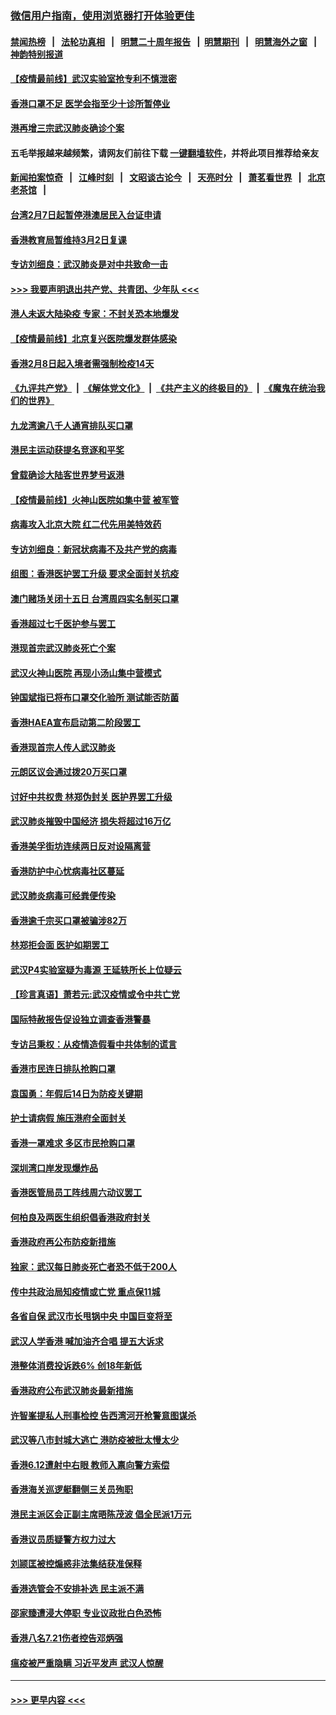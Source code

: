 ### [微信用户指南，使用浏览器打开体验更佳](https://github.com/gfw-breaker/banned-news1/blob/master/indexes/wechat-guide.md?t=0)
#### [禁闻热榜](热点新闻.md?t=0)  &nbsp;&nbsp;|&nbsp;&nbsp; [法轮功真相](https://github.com/gfw-breaker/truth/blob/master/README.md?t=0) &nbsp;&nbsp;|&nbsp;&nbsp; [明慧二十周年报告](https://github.com/gfw-breaker/mh-reports/blob/master/README.md?t=0) &nbsp;&nbsp;|&nbsp;&nbsp;[明慧期刊](https://github.com/gfw-breaker/mh-qikan) &nbsp;&nbsp;|&nbsp;&nbsp; [明慧海外之窗](https://github.com/gfw-breaker/mh-news/blob/master/README.md?t=0) &nbsp;&nbsp;|&nbsp;&nbsp; [神韵特别报道](https://github.com/gfw-breaker/mh-news/blob/master/shenyun.md?t=0)
#### [【疫情最前线】武汉实验室抢专利不慎泄密](../pages/nsc415/n11850310.md?t=02080155) 
#### [香港口罩不足 医学会指至少十诊所暂停业](../pages/nsc415/n11850301.md?t=02080155) 
#### [港再增三宗武汉肺炎确诊个案](../pages/nsc415/n11850328.md?t=02080155) 
#### 五毛举报越来越频繁，请网友们前往下载 [一键翻墙软件](https://github.com/gfw-breaker/ssr-accounts)，并将此项目推荐给亲友
#### [新闻拍案惊奇](https://github.com/gfw-breaker/banned-news1/blob/master/pages/link4.md) &nbsp;&nbsp;|&nbsp;&nbsp; [江峰时刻](https://github.com/gfw-breaker/banned-news1/blob/master/pages/link4.md) &nbsp;&nbsp;|&nbsp;&nbsp; [文昭谈古论今](https://github.com/gfw-breaker/banned-news1/blob/master/pages/link4.md) &nbsp;&nbsp;|&nbsp;&nbsp; [天亮时分](https://github.com/gfw-breaker/banned-news1/blob/master/pages/link4.md) &nbsp;&nbsp;|&nbsp;&nbsp; [萧茗看世界](https://github.com/gfw-breaker/banned-news1/blob/master/pages/link4.md) &nbsp;&nbsp;|&nbsp;&nbsp; [北京老茶馆](https://github.com/gfw-breaker/banned-news1/blob/master/pages/link4.md) &nbsp;&nbsp;|&nbsp;&nbsp; 
#### [台湾2月7日起暂停港澳居民入台证申请](../pages/nsc415/n11850304.md?t=02080155) 
#### [香港教育局暂维持3月2日复课](../pages/nsc415/n11850260.md?t=02080155) 
#### [专访刘细良：武汉肺炎是对中共致命一击](../pages/nsc415/n11849934.md?t=02080155) 
#### [>>> 我要声明退出共产党、共青团、少年队 <<<](https://github.com/begood0513/goodnews/blob/master/quit/letter.md) 
#### [港人未返大陆染疫 专家：不封关恐本地爆发](../pages/nsc415/n11848021.md?t=02080155) 
#### [【疫情最前线】北京复兴医院爆发群体感染](../pages/nsc415/n11847626.md?t=02080155) 
#### [香港2月8日起入境者需强制检疫14天](../pages/nsc415/n11847658.md?t=02080155) 
#### [《九评共产党》](https://github.com/begood0513/9ping.md/blob/master/README.md) &nbsp;|&nbsp; [《解体党文化》](../../../../jtdwh.md/blob/master/README.md)  &nbsp;|&nbsp; [《共产主义的终极目的》](../../../../gczydzjmd.md/blob/master/README.md) &nbsp;|&nbsp; [《魔鬼在统治我们的世界》](../../../../mgztzwmdsj.md/blob/master/README.md) 
#### [九龙湾逾八千人通宵排队买口罩](../pages/nsc415/n11847647.md?t=02080155) 
#### [港民主运动获提名竞逐和平奖](../pages/nsc415/n11847633.md?t=02080155) 
#### [曾载确诊大陆客世界梦号返港](../pages/nsc415/n11847608.md?t=02080155) 
#### [【疫情最前线】火神山医院如集中营 被军管](../pages/nsc415/n11847524.md?t=02080155) 
#### [病毒攻入北京大院 红二代先用美特效药](../pages/nsc415/n11847427.md?t=02080155) 
#### [专访刘细良：新冠状病毒不及共产党的病毒](../pages/nsc415/n11847164.md?t=02080155) 
#### [组图：香港医护罢工升级 要求全面封关抗疫](../pages/nsc415/n11844107.md?t=02080155) 
#### [澳门赌场关闭十五日 台湾周四实名制买口罩](../pages/nsc415/n11845083.md?t=02080155) 
#### [香港超过七千医护参与罢工](../pages/nsc415/n11845051.md?t=02080155) 
#### [港现首宗武汉肺炎死亡个案](../pages/nsc415/n11844998.md?t=02080155) 
#### [武汉火神山医院 再现小汤山集中营模式](../pages/nsc415/n11844763.md?t=02080155) 
#### [钟国斌指已将布口罩交化验所 测试能否防菌](../pages/nsc415/n11842783.md?t=02080155) 
#### [香港HAEA宣布启动第二阶段罢工](../pages/nsc415/n11842723.md?t=02080155) 
#### [香港现首宗人传人武汉肺炎](../pages/nsc415/n11842766.md?t=02080155) 
#### [元朗区议会通过拨20万买口罩](../pages/nsc415/n11842754.md?t=02080155) 
#### [讨好中共权贵 林郑伪封关 医护界罢工升级](../pages/nsc415/n11842359.md?t=02080155) 
#### [武汉肺炎摧毁中国经济 损失将超过16万亿](../pages/nsc415/n11839723.md?t=02080155) 
#### [香港美孚街坊连续两日反对设隔离营](../pages/nsc415/n11839962.md?t=02080155) 
#### [香港防护中心忧病毒社区蔓延](../pages/nsc415/n11839933.md?t=02080155) 
#### [武汉肺炎病毒可经粪便传染](../pages/nsc415/n11839939.md?t=02080155) 
#### [香港逾千宗买口罩被骗涉82万](../pages/nsc415/n11839914.md?t=02080155) 
#### [林郑拒会面 医护如期罢工](../pages/nsc415/n11839892.md?t=02080155) 
#### [武汉P4实验室疑为毒源 王延轶所长上位疑云](../pages/nsc415/n11835543.md?t=02080155) 
#### [【珍言真语】萧若元:武汉疫情或令中共亡党](../pages/nsc415/n11829394.md?t=02080155) 
#### [国际特赦报告促设独立调查香港警暴](../pages/nsc415/n11833845.md?t=02080155) 
#### [专访吕秉权：从疫情造假看中共体制的谎言](../pages/nsc415/n11833813.md?t=02080155) 
#### [香港市民连日排队抢购口罩](../pages/nsc415/n11833794.md?t=02080155) 
#### [袁国勇：年假后14日为防疫关键期](../pages/nsc415/n11831088.md?t=02080155) 
#### [护士请病假 施压港府全面封关](../pages/nsc415/n11831030.md?t=02080155) 
#### [香港一罩难求 多区市民抢购口罩](../pages/nsc415/n11831002.md?t=02080155) 
#### [深圳湾口岸发现爆炸品](../pages/nsc415/n11828802.md?t=02080155) 
#### [香港医管局员工阵线周六动议罢工](../pages/nsc415/n11828762.md?t=02080155) 
#### [何柏良及两医生组织倡香港政府封关](../pages/nsc415/n11828749.md?t=02080155) 
#### [香港政府再公布防疫新措施](../pages/nsc415/n11828716.md?t=02080155) 
#### [独家：武汉每日肺炎死亡者恐不低于200人](../pages/nsc415/n11828240.md?t=02080155) 
#### [传中共政治局知疫情或亡党 重点保11城](../pages/nsc415/n11828145.md?t=02080155) 
#### [各省自保 武汉市长甩锅中央 中国巨变将至](../pages/nsc415/n11828021.md?t=02080155) 
#### [武汉人学香港 喊加油齐合唱 提五大诉求](../pages/nsc415/n11827046.md?t=02080155) 
#### [港整体消费投诉跌6% 创18年新低](../pages/nsc415/n11817280.md?t=02080155) 
#### [香港政府公布武汉肺炎最新措施](../pages/nsc415/n11817152.md?t=02080155) 
#### [许智峯提私人刑事检控 告西湾河开枪警意图谋杀](../pages/nsc415/n11817132.md?t=02080155) 
#### [武汉等八市封城大逃亡 港防疫被批太慢太少](../pages/nsc415/n11817058.md?t=02080155) 
#### [香港6.12遭射中右眼 教师入禀向警方索偿](../pages/nsc415/n11814678.md?t=02080155) 
#### [香港海关巡逻艇翻侧三关员殉职](../pages/nsc415/n11814604.md?t=02080155) 
#### [港民主派区会正副主席晤陈茂波 倡全民派1万元](../pages/nsc415/n11814582.md?t=02080155) 
#### [香港议员质疑警方权力过大](../pages/nsc415/n11814560.md?t=02080155) 
#### [刘颕匡被控煽惑非法集结获准保释](../pages/nsc415/n11811727.md?t=02080155) 
#### [香港选管会不安排补选 民主派不满](../pages/nsc415/n11811691.md?t=02080155) 
#### [邵家臻遭浸大停职 专业议政批白色恐怖](../pages/nsc415/n11811670.md?t=02080155) 
#### [香港八名7.21伤者控告邓炳强](../pages/nsc415/n11811623.md?t=02080155) 
#### [瘟疫被严重隐瞒 习近平发声 武汉人惊醒](../pages/nsc415/n11811186.md?t=02080155) 

----
#### [ >>> 更早内容 <<< ](../indexes/nsc415-earlier.md)
